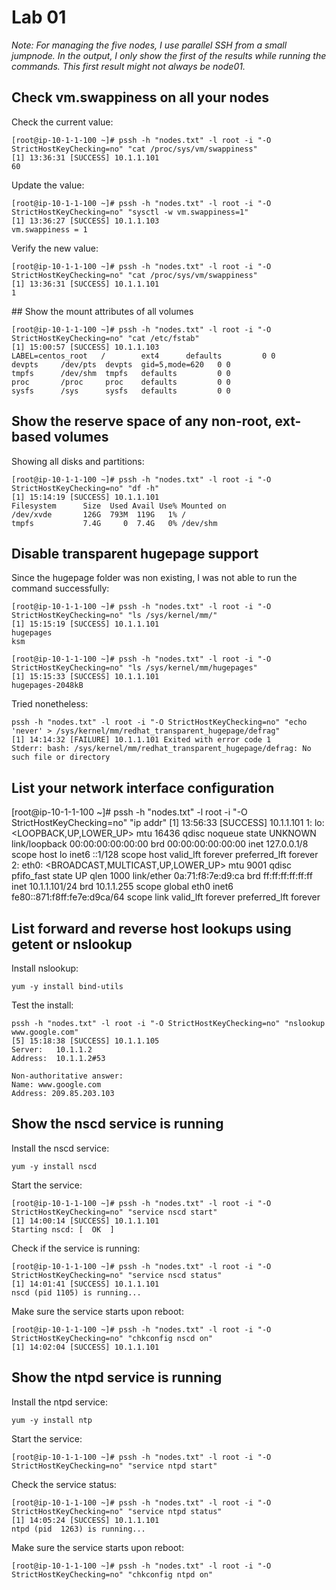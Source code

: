 # Lab 01
_*Note: For managing the five nodes, I use parallel SSH from a small jumpnode. In the output, I only show the first of the results while running the commands. This first result might not always be node01.*_

## Check vm.swappiness on all your nodes
Check the current value:
```
[root@ip-10-1-1-100 ~]# pssh -h "nodes.txt" -l root -i "-O StrictHostKeyChecking=no" "cat /proc/sys/vm/swappiness"
[1] 13:36:31 [SUCCESS] 10.1.1.101
60
```
Update the value:
```
[root@ip-10-1-1-100 ~]# pssh -h "nodes.txt" -l root -i "-O StrictHostKeyChecking=no" "sysctl -w vm.swappiness=1"
[1] 13:36:27 [SUCCESS] 10.1.1.103
vm.swappiness = 1
```

Verify the new value:
```
[root@ip-10-1-1-100 ~]# pssh -h "nodes.txt" -l root -i "-O StrictHostKeyChecking=no" "cat /proc/sys/vm/swappiness"
[1] 13:36:31 [SUCCESS] 10.1.1.101
1
```

## Show the mount attributes of all volumes
```
[root@ip-10-1-1-100 ~]# pssh -h "nodes.txt" -l root -i "-O StrictHostKeyChecking=no" "cat /etc/fstab"
[1] 15:00:57 [SUCCESS] 10.1.1.103
LABEL=centos_root   /        ext4      defaults         0 0
devpts     /dev/pts  devpts  gid=5,mode=620   0 0
tmpfs      /dev/shm  tmpfs   defaults         0 0
proc       /proc     proc    defaults         0 0
sysfs      /sys      sysfs   defaults         0 0
```

## Show the reserve space of any non-root, ext-based volumes
Showing all disks and partitions:
```
[root@ip-10-1-1-100 ~]# pssh -h "nodes.txt" -l root -i "-O StrictHostKeyChecking=no" "df -h"
[1] 15:14:19 [SUCCESS] 10.1.1.101
Filesystem      Size  Used Avail Use% Mounted on
/dev/xvde       126G  793M  119G   1% /
tmpfs           7.4G     0  7.4G   0% /dev/shm
```

## Disable transparent hugepage support
Since the hugepage folder was non existing, I was not able to run the command successfully:
```
[root@ip-10-1-1-100 ~]# pssh -h "nodes.txt" -l root -i "-O StrictHostKeyChecking=no" "ls /sys/kernel/mm/"
[1] 15:15:19 [SUCCESS] 10.1.1.101
hugepages
ksm

[root@ip-10-1-1-100 ~]# pssh -h "nodes.txt" -l root -i "-O StrictHostKeyChecking=no" "ls /sys/kernel/mm/hugepages"
[1] 15:15:33 [SUCCESS] 10.1.1.101
hugepages-2048kB

```

Tried nonetheless:
```
pssh -h "nodes.txt" -l root -i "-O StrictHostKeyChecking=no" "echo 'never' > /sys/kernel/mm/redhat_transparent_hugepage/defrag"
[1] 14:14:32 [FAILURE] 10.1.1.101 Exited with error code 1
Stderr: bash: /sys/kernel/mm/redhat_transparent_hugepage/defrag: No such file or directory
```

## List your network interface configuration
[root@ip-10-1-1-100 ~]# pssh -h "nodes.txt" -l root -i "-O StrictHostKeyChecking=no" "ip addr"
[1] 13:56:33 [SUCCESS] 10.1.1.101
1: lo: <LOOPBACK,UP,LOWER_UP> mtu 16436 qdisc noqueue state UNKNOWN
    link/loopback 00:00:00:00:00:00 brd 00:00:00:00:00:00
    inet 127.0.0.1/8 scope host lo
    inet6 ::1/128 scope host
       valid_lft forever preferred_lft forever
2: eth0: <BROADCAST,MULTICAST,UP,LOWER_UP> mtu 9001 qdisc pfifo_fast state UP qlen 1000
    link/ether 0a:71:f8:7e:d9:ca brd ff:ff:ff:ff:ff:ff
    inet 10.1.1.101/24 brd 10.1.1.255 scope global eth0
    inet6 fe80::871:f8ff:fe7e:d9ca/64 scope link
       valid_lft forever preferred_lft forever


## List forward and reverse host lookups using getent or nslookup
Install nslookup:
```
yum -y install bind-utils
```
Test the install:
```
pssh -h "nodes.txt" -l root -i "-O StrictHostKeyChecking=no" "nslookup www.google.com"
[5] 15:18:38 [SUCCESS] 10.1.1.105
Server:   10.1.1.2
Address:  10.1.1.2#53

Non-authoritative answer:
Name: www.google.com
Address: 209.85.203.103
```

## Show the nscd service is running
Install the nscd service:
```
yum -y install nscd
```

Start the service:
```
[root@ip-10-1-1-100 ~]# pssh -h "nodes.txt" -l root -i "-O StrictHostKeyChecking=no" "service nscd start"
[1] 14:00:14 [SUCCESS] 10.1.1.101
Starting nscd: [  OK  ]
```

Check if the service is running:
```
[root@ip-10-1-1-100 ~]# pssh -h "nodes.txt" -l root -i "-O StrictHostKeyChecking=no" "service nscd status"
[1] 14:01:41 [SUCCESS] 10.1.1.101
nscd (pid 1105) is running...
```

Make sure the service starts upon reboot:
```
[root@ip-10-1-1-100 ~]# pssh -h "nodes.txt" -l root -i "-O StrictHostKeyChecking=no" "chkconfig nscd on"
[1] 14:02:04 [SUCCESS] 10.1.1.101
```

## Show the ntpd service is running
Install the ntpd service:
```
yum -y install ntp
```

Start the service:
```
[root@ip-10-1-1-100 ~]# pssh -h "nodes.txt" -l root -i "-O StrictHostKeyChecking=no" "service ntpd start"
```

Check the service status:
```
[root@ip-10-1-1-100 ~]# pssh -h "nodes.txt" -l root -i "-O StrictHostKeyChecking=no" "service ntpd status"
[1] 14:05:24 [SUCCESS] 10.1.1.101
ntpd (pid  1263) is running...
```

Make sure the service starts upon reboot:
```
[root@ip-10-1-1-100 ~]# pssh -h "nodes.txt" -l root -i "-O StrictHostKeyChecking=no" "chkconfig ntpd on"
```
